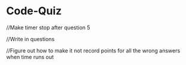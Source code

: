 # Code-Quiz

//Make timer stop after question 5

//Write in questions

//Figure out how to make it not record points for all the wrong answers when time runs out

